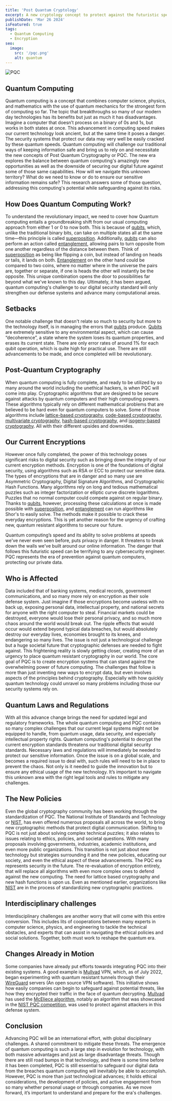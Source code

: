 ```yaml
---
title: 'Post Quantum Cryptology'
excerpt: A new cryptology concept to protect against the futuristic speeds of quantum computing. A new era of encryptions and security.
publishDate: 'Mar 26 2024'
isFeatured: true
tags:
  - Quantum Computing
  - Encryption
seo:
  image:
    src: '/pqc.png'
    alt: quantum
---
```


![PQC](/pqc.png)

## Quantum Computing
Quantum computing is a concept that combines computer science, physics, and mathematics with the use of quantum mechanics for the strongest form of computing so far. The topic that breakthroughs so many of our modern day technologies has its benefits but just as much it has disadvantages. Imagine a computer that doesn’t process on a binary of 0s and 1s, but works in both states at once. 
This advancement in computing speed makes our current technology look ancient, but at the same time it poses a danger. The security systems that protect our data may very well be easily cracked by these quantum speeds. Quantum computing will challenge our traditional ways of keeping information safe and bring us to rely on and necessitate the new concepts of Post Quantum Cryptography or PQC. 
The new era explores the balance between quantum computing's amazingly new opportunities as well as the downside  of securing our digital future against some of those same capabilities. How will we navigate this unknown territory? What do we need to know or do to ensure our sensitive information remains safe? This research answers some of those question, addressing this computing's potential while safeguarding against its risks.

## How Does Quantum Computing Work?
To understand the revolutionary impact, we need to cover how Quantum computing entails a groundbreaking shift from our usual computing approach from either 1 or 0 to now both. This is because of [qubits](https://azure.microsoft.com/en-us/resources/cloud-computing-dictionary/what-is-a-qubit#:~:text=Qubit%20explained,%2C%20smart%20materials%2C%20and%20beyond.), which, unlike the traditional binary bits, can take on multiple states all at the same time—this principle is called [superposition](https://www.technologyreview.com/2019/01/29/66141/what-is-quantum-computing/#:~:text=Qubits%20can%20represent%20numerous%20possible,precision%20lasers%20or%20microwave%20beams.). Additionally, [qubits](https://azure.microsoft.com/en-us/resources/cloud-computing-dictionary/what-is-a-qubit#:~:text=Qubit%20explained,%2C%20smart%20materials%2C%20and%20beyond.) can also perform an action called [entanglement](https://spectrum.ieee.org/what-is-quantum-entanglement), allowing pairs to turn opposite from one another regardless of the distance between them. 
Think of [superposition](https://www.technologyreview.com/2019/01/29/66141/what-is-quantum-computing/#:~:text=Qubits%20can%20represent%20numerous%20possible,precision%20lasers%20or%20microwave%20beams.) as being like flipping a coin, but instead of landing on heads or tails, it lands on both. [Entanglement](https://spectrum.ieee.org/what-is-quantum-entanglement) on the other hand could be compared to two coins, where no matter where in the universe the pairs are, together or separate, if one is heads the other will instantly be the opposite. This unique combination opens the door to possibilities far beyond what we've known to this day. Ultimately, it has been argued, quantum computing's challenge to our digital security standard will only strengthen our defense systems and advance many computational areas.

## Setbacks
One notable challenge that doesn't relate so much to security but more to the technology itself, is in managing the errors that [qubits](https://azure.microsoft.com/en-us/resources/cloud-computing-dictionary/what-is-a-qubit#:~:text=Qubit%20explained,%2C%20smart%20materials%2C%20and%20beyond.) produce. [Qubits](https://azure.microsoft.com/en-us/resources/cloud-computing-dictionary/what-is-a-qubit#:~:text=Qubit%20explained,%2C%20smart%20materials%2C%20and%20beyond.) are extremely sensitive to any environmental aspect, which can cause “decoherence”, a state where the system loses its quantum properties, and erases its current state. There are only error rates of around 1% for each qubit operation, which is quite high for practical use. There are still advancements to be made, and once completed will be revolutionary. 

## Post-Quantum Cryptography
When quantum computing is fully complete, and ready to be utilized by so many around the world including the unethical hackers, is when PQC will come into play. Cryptographic algorithms that are designed to be secure against attacks by quantum computers and their high computing powers. These algorithms typically rely on different mathematical problems that are believed to be hard even for quantum computers to solve. Some of those algorithms include [lattice-based cryptography](https://www.redhat.com/en/blog/post-quantum-cryptography-lattice-based-cryptography), [code-based cryptography](https://utimaco.com/service/knowledge-base/post-quantum-cryptography/what-code-based-cryptography), [multivariate cryptography](https://research.nccgroup.com/2023/08/18/demystifying-multivariate-cryptography/), [hash-based cryptography](https://www.redhat.com/en/blog/post-quantum-cryptography-hash-based-signatures), and [isogeny-based cryptography](https://www.johndcook.com/blog/2019/04/20/isogeny-based-cryptography/). All with their different upsides and downsides.

## Our Current Encryptions
However once fully completed, the power of this technology poses significant risks to digital security such as bringing down the integrity of our current encryption methods. Encryption is one of the foundations of digital security, using algorithms such as RSA or ECC to protect our sensitive data. The types of encryptions that are in danger and so many use are Asymmetric Cryptography, Digital Signature Algorithms, and Cryptographic Hash Functions. Many algorithms rely on long and tedious mathematical puzzles such as integer factorization or elliptic curve discrete logarithms. Puzzles that no normal computer could compete against on regular binary. 
Thanks to [qubits](https://azure.microsoft.com/en-us/resources/cloud-computing-dictionary/what-is-a-qubit#:~:text=Qubit%20explained,%2C%20smart%20materials%2C%20and%20beyond.), however, processing these calculations at once is made possible with [superposition](https://www.technologyreview.com/2019/01/29/66141/what-is-quantum-computing/#:~:text=Qubits%20can%20represent%20numerous%20possible,precision%20lasers%20or%20microwave%20beams.), and [entanglement](https://spectrum.ieee.org/what-is-quantum-entanglement) can run algorithms like Shor's to easily solve. The methods make it possible to crack these everyday encryptions. This is yet another reason for the urgency of crafting new, quantum resistant algorithms to secure our future. 

Quantum computing’s speed and its ability to solve problems at speeds we've never even seen before, puts privacy in danger. It threatens to break down the walls we've built around our online information. The danger that follows this futuristic speed can be terrifying to any cybersecurity engineer. PQC represents the era of prevention against quantum computers, protecting our private data.

## Who is Affected
Data included that of banking systems, medical records, government communications, and so many more rely on encryption as their sole defense system. Just imagine if those encryptions become useless with no back up, exposing personal data, intellectual property, and national secrets for anyone with the right computer to steal. Financial markets could be destroyed, everyone would lose their personal privacy, and so much more chaos around the world would break out. The ripple effects that would occur would extend beyond typical data breaches, but would absolutely destroy our everyday lives, economies brought to its knees, and endangering so many lives. 
The issue is not just a technological challenge but a huge societal future that cryptographic defenses are needed to fight against. This frightening reality is slowly getting closer, creating more of an urgency to place quantum resistant cryptography in our world. 
The core goal of PQC is to create encryption systems that can stand against the overwhelming power of future computing. The challenges that follow is more than just inventing new ways to encrypt data, but even involves aspects of the principles behind cryptography. Especially with how quickly quantum technology could unravel so many problems including those our security systems rely on. 

## Quantum Laws and Regulations
With all this advance change brings the need for updated legal and regulatory frameworks. The whole quantum computing and PQC contains so many complex challenges that our current legal systems might not be equipped to handle, from quantum usage, data security, and especially intellectual property rights. Quantum computing's potential to decrypt the current encryption standards threatens our traditional digital security standards.
 Necessary laws and regulations will immediately be needed to protect our sensitive information. Once the issue is on a global scale, and becomes a required issue to deal with, such rules will need to be in place to prevent the chaos. Not only is it needed to guide the innovation but to ensure any ethical usage of the new technology. It’s important to navigate this unknown area with the right legal tools and rules to mitigate any challenges. 

## The New Policies
Even the global cryptography community has been working through the standardization of PQC. The National Institute of Standards and Technology or [NIST](https://www.nist.gov/), has even offered numerous proposals all across the world, to bring new cryptographic methods that protect digital communication. Shifting to PQC is not just about solving complex technical puzzles; it also relates to issues relating to ethics, policies, and societal questions. With many proposals involving governments, industries, academic institutions, and even more public organizations. 
This transition is not just about new technology but strategies surrounding it and the new policies, educating our society, and even the ethical aspect of these advancements. The PQC era represents security in the future. The re-evaluation of encryption entirely, that will replace all algorithms with even more complex ones to defend against the new computing. The need for lattice based cryptography and new hash functions is upon us. Even as mentioned earlier, organizations like [NIST](https://www.nist.gov/) are in the process of standardizing new cryptographic practices. 

## Interdisciplinary challenges 
Interdisciplinary challenges are another worry that will come with this entire conversion. This includes lits of cooperations between many experts in computer science, physics, and engineering to tackle the technical obstacles, and experts that can assist in navigating the
ethical policies and social solutions. Together, both must work to reshape the quantum era. 

## Changes Already in Motion
Some companies have already put efforts towards integrating PQC into their existing systems. A good example is [Mullvad](https://mullvad.net/en) VPN, which, as of July 2022, began experimenting with quantum resistant tunnels through their [WireGuard](https://www.wireguard.com/) servers (An open source VPN software). This initiative shows how easily companies can begin to safeguard against potential threats, like how they encrypted their traffic in the face of quantum decrypting. [Mullvad](https://mullvad.net/en) has used the [McEliece algorithm](https://www.herox.com/blog/1114-understanding-the-mceliece-cryptosystem), notably an algorithm that was showcased in the [NIST PQC competition](https://www.nist.gov/news-events/news/2022/07/nist-announces-first-four-quantum-resistant-cryptographic-algorithms), was used to protect against attackers in this defense system. 

## Conclusion
Advancing PQC will be an international effort, with global disciplinary challenges. A shared commitment to mitigate these threats. The emergence of quantum computing is such a large step in evolution for technology, with both massive advantages and just as large disadvantage threats. Though there are still road bumps in that technology, and there is some time before it has been completed, PQC is still essential to safeguard our digital data from the breaches quantum computing will inevitably be able to accomplish. However, PQC is more than just technological advances; it holds ethical considerations, the development of policies, and active engagement from so many whether personal usage or through companies. As we move forward, it’s important to understand and prepare for the era's challenges.
